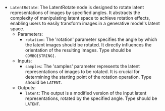 - `LatentRotate`: The LatentRotate node is designed to rotate latent representations of images by specified angles. It abstracts the complexity of manipulating latent space to achieve rotation effects, enabling users to easily transform images in a generative model's latent space.
    - Parameters:
        - `rotation`: The 'rotation' parameter specifies the angle by which the latent images should be rotated. It directly influences the orientation of the resulting images. Type should be `COMBO[STRING]`.
    - Inputs:
        - `samples`: The 'samples' parameter represents the latent representations of images to be rotated. It is crucial for determining the starting point of the rotation operation. Type should be `LATENT`.
    - Outputs:
        - `latent`: The output is a modified version of the input latent representations, rotated by the specified angle. Type should be `LATENT`.
